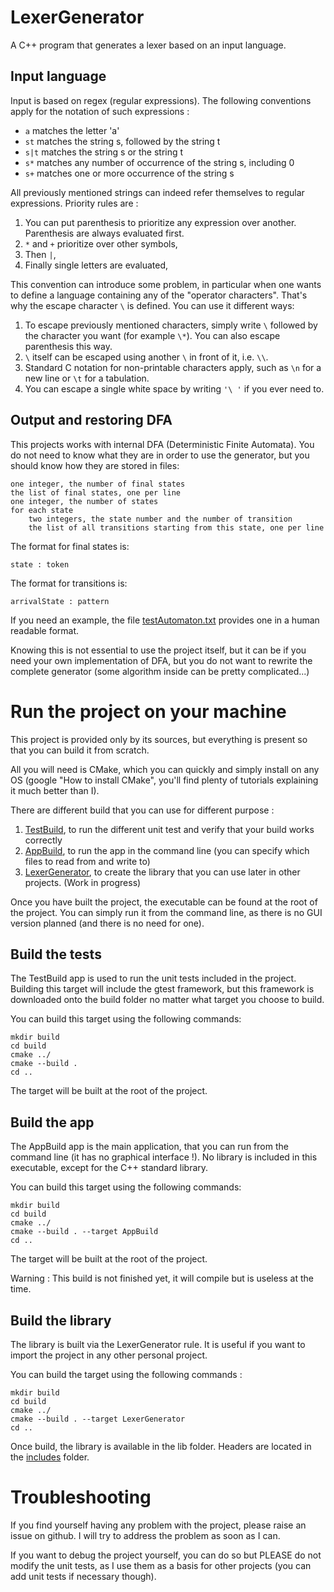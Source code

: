 # LexerGenerator
A C++ program that generates a lexer based on an input language.

## Input language
Input is based on regex (regular expressions). The following conventions apply for the notation of such expressions :

* `a` matches the letter 'a'
* `st` matches the string s, followed by the string t
* `s|t` matches the string s or the string t
* `s*` matches any number of occurrence of the string s, including 0
* `s+` matches one or more occurrence of the string s

All previously mentioned strings can indeed refer themselves to regular expressions. Priority rules are : 

1. You can put parenthesis to prioritize any expression over another. Parenthesis are always evaluated first.
2. `*` and `+` prioritize over other symbols,
3. Then `|`,
4. Finally single letters are evaluated,

This convention can introduce some problem, in particular when one wants to define a language containing any of the "operator characters". That's why the escape character `\` is defined.
You can use it different ways:

1. To escape previously mentioned characters, simply write `\` followed by the character you want (for example `\*`). You can also escape parenthesis this way.
2. `\` itself can be escaped using another `\` in front of it, i.e. `\\`.
3. Standard C notation for non-printable characters apply, such as `\n` for a new line or `\t` for a tabulation.
4. You can escape a single white space by writing `'\ '` if you ever need to. 
 

## Output and restoring DFA
This projects works with internal DFA (Deterministic Finite Automata). You do not need to know what they are in order to use the generator, but you should know how they are stored in files: 

    one integer, the number of final states
    the list of final states, one per line
    one integer, the number of states
    for each state
        two integers, the state number and the number of transition
        the list of all transitions starting from this state, one per line

The format for final states is:
    
    state : token

The format for transitions is:

    arrivalState : pattern

If you need an example, the file [testAutomaton.txt](testres/testAutomaton.txt) provides one in a human readable format.

Knowing this is not essential to use the project itself, but it can be if you need your own implementation of DFA, but you do not want to rewrite the complete generator (some algorithm inside can be pretty complicated...)

# Run the project on your machine
This project is provided only by its sources, but everything is present so that you can build it from scratch.

All you will need is CMake, which you can quickly and simply install on any OS (google "How to install CMake", you'll find plenty of tutorials explaining it much better than I).

There are different build that you can use for different purpose :

1. [TestBuild](#build-the-tests), to run the different unit test and verify that your build works correctly  
2. [AppBuild](#build-the-app), to run the app in the command line (you can specify which files to read from and write to)
3. [LexerGenerator](#build-the-library), to create the library that you can use later in other projects. (Work in progress)

Once you have built the project, the executable can be found at the root of the project. You can simply run it from the command line, as there is no GUI version planned (and there is no need for one).

## Build the tests
The TestBuild app is used to run the unit tests included in the project. Building this target will include the gtest framework, but this framework is downloaded onto the build folder no matter what target you choose to build.

You can build this target using the following commands:

    mkdir build
    cd build 
    cmake ../
    cmake --build .
    cd ..

The target will be built at the root of the project.

## Build the app
The AppBuild app is the main application, that you can run from the command line (it has no graphical interface !). No library is included in this executable, except for the C++ standard library. 

You can build this target using the following commands:

    mkdir build
    cd build 
    cmake ../
    cmake --build . --target AppBuild
    cd ..

The target will be built at the root of the project.

Warning : This build is not finished yet, it will compile but is useless at the time.

## Build the library
The library is built via the LexerGenerator rule. It is useful if you want to import the project in any other personal project.

You can build the target using the following commands : 

    mkdir build
    cd build 
    cmake ../
    cmake --build . --target LexerGenerator
    cd ..

Once build, the library is available in the lib folder. Headers are located in the [includes](includes) folder.

# Troubleshooting
If you find yourself having any problem with the project, please raise an issue on github. I will try to address the problem as soon as I can.

If you want to debug the project yourself, you can do so but PLEASE do not modify the unit tests, as I use them as a basis for other projects (you can add unit tests if necessary though).
